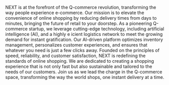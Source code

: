NEXT is at the forefront of the Q-commerce revolution, transforming the way people 
experience e-commerce. Our mission is to elevate the convenience of online shopping by 
reducing delivery times from days to minutes, bringing the future of retail to your doorstep. 
As a pioneering Q-commerce startup, we leverage cutting-edge technology, including 
artificial intelligence (AI), and a highly e icient logistics network to meet the growing 
demand for instant gratification. Our AI-driven platform optimizes inventory management, 
personalizes customer experiences, and ensures that whatever you need is just a few 
clicks away. 
Founded on the principles of speed, reliability, and customer satisfaction, NEXT is 
redefining the standards of online shopping. We are dedicated to creating a shopping 
experience that is not only fast but also sustainable and tailored to the needs of our 
customers. 
Join us as we lead the charge in the Q-commerce space, transforming the way the world 
shops, one instant delivery at a time.
